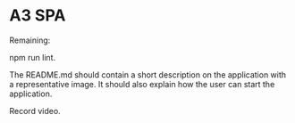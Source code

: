 # A3 SPA

Remaining:  

npm run lint.  

The README.md should contain a short description on the application with a representative image. It should also explain how the user can start the application.  

Record video.